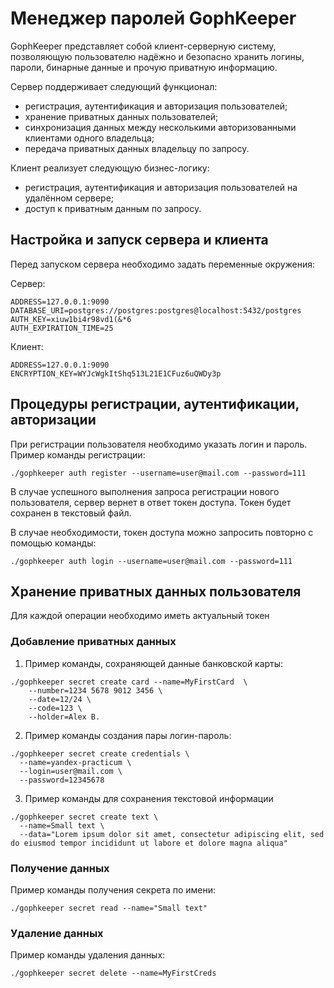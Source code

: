 # Менеджер паролей GophKeeper

GophKeeper представляет собой клиент-серверную систему, позволяющую пользователю надёжно и безопасно хранить логины, пароли, бинарные данные и прочую приватную информацию.

Сервер поддерживает следующий функционал:

* регистрация, аутентификация и авторизация пользователей;
* хранение приватных данных пользователей;
* синхронизация данных между несколькими авторизованными клиентами одного владельца;
* передача приватных данных владельцу по запросу.

Клиент реализует следующую бизнес-логику:

* регистрация, аутентификация и авторизация пользователей на удалённом сервере;
* доступ к приватным данным по запросу.

## Настройка и запуск сервера и клиента

Перед запуском сервера необходимо задать переменные окружения:

Сервер:
```
ADDRESS=127.0.0.1:9090
DATABASE_URI=postgres://postgres:postgres@localhost:5432/postgres
AUTH_KEY=xiuw1bi4r98vd1(&*6
AUTH_EXPIRATION_TIME=25
```

Клиент:
```
ADDRESS=127.0.0.1:9090
ENCRYPTION_KEY=WYJcWgkItShq513L21E1CFuz6uQWDy3p
```

## Процедуры регистрации, аутентификации, авторизации

При регистрации пользователя необходимо указать логин и пароль.
Пример команды регистрации:

```
./gophkeeper auth register --username=user@mail.com --password=111
```

В случае успешного выполнения запроса регистрации нового пользователя, сервер вернет в ответ токен доступа. 
Токен будет сохранен в текстовый файл.

В случае необходимости, токен доступа можно запросить повторно с помощью команды:

```
./gophkeeper auth login --username=user@mail.com --password=111
```

## Хранение приватных данных пользователя

Для каждой операции необходимо иметь актуальный токен

### Добавление приватных данных

1. Пример команды, сохраняющей данные банковской карты:

```
./gophkeeper secret create card --name=MyFirstCard  \
    --number=1234 5678 9012 3456 \
    --date=12/24 \
    --code=123 \
    --holder=Alex B.
```

2. Пример команды создания пары логин-пароль:

```
./gophkeeper secret create credentials \
  --name=yandex-practicum \
  --login=user@mail.com \
  --password=12345678
```

3. Пример команды для сохранения текстовой информации

```
./gophkeeper secret create text \
  --name=Small text \
  --data="Lorem ipsum dolor sit amet, consectetur adipiscing elit, sed do eiusmod tempor incididunt ut labore et dolore magna aliqua"
```


### Получение данных

Пример команды получения секрета по имени:

```
./gophkeeper secret read --name="Small text"
```

### Удаление данных

Пример команды удаления данных:

```
./gophkeeper secret delete --name=MyFirstCreds
```